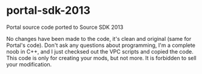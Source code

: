 # portal-sdk-2013
Portal source code ported to Source SDK 2013

No changes have been made to the code, it's clean and original (same for Portal's code). Don't ask any questions about programming, I'm a complete noob in C++, and I just checksed out the VPC scripts and copied the code.
This code is only for creating your mods, but not more. It is forbidden to sell your modification.


